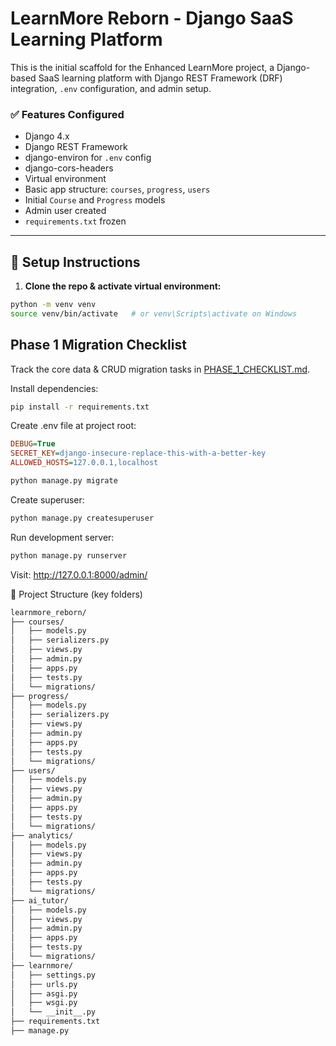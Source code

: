 # LearnMore Reborn - Django SaaS Learning Platform


This is the initial scaffold for the Enhanced LearnMore project, a Django-based SaaS learning platform with Django REST Framework (DRF) integration, `.env` configuration, and admin setup.

### ✅ Features Configured
- Django 4.x
- Django REST Framework
- django-environ for `.env` config
- django-cors-headers
- Virtual environment
- Basic app structure: `courses`, `progress`, `users`
- Initial `Course` and `Progress` models
- Admin user created
- `requirements.txt` frozen

---

## 📝 Setup Instructions

1. **Clone the repo & activate virtual environment:**

```bash
python -m venv venv
source venv/bin/activate   # or venv\Scripts\activate on Windows
```

## Phase 1 Migration Checklist

Track the core data & CRUD migration tasks in [PHASE_1_CHECKLIST.md](PHASE_1_CHECKLIST.md).

Install dependencies:

```bash
pip install -r requirements.txt
```

Create .env file at project root:
```ini
DEBUG=True
SECRET_KEY=django-insecure-replace-this-with-a-better-key
ALLOWED_HOSTS=127.0.0.1,localhost
```

```bash
python manage.py migrate
```

Create superuser:

```bash
python manage.py createsuperuser
```

Run development server:

```bash
python manage.py runserver
```
Visit: http://127.0.0.1:8000/admin/

📂 Project Structure (key folders)
```bash
learnmore_reborn/
├── courses/
│   ├── models.py
│   ├── serializers.py
│   ├── views.py
│   ├── admin.py
│   ├── apps.py
│   ├── tests.py
│   └── migrations/
├── progress/
│   ├── models.py
│   ├── serializers.py
│   ├── views.py
│   ├── admin.py
│   ├── apps.py
│   ├── tests.py
│   └── migrations/
├── users/
│   ├── models.py
│   ├── views.py
│   ├── admin.py
│   ├── apps.py
│   ├── tests.py
│   └── migrations/
├── analytics/
│   ├── models.py
│   ├── views.py
│   ├── admin.py
│   ├── apps.py
│   ├── tests.py
│   └── migrations/
├── ai_tutor/
│   ├── models.py
│   ├── views.py
│   ├── admin.py
│   ├── apps.py
│   ├── tests.py
│   └── migrations/
├── learnmore/
│   ├── settings.py
│   ├── urls.py
│   ├── asgi.py
│   ├── wsgi.py
│   └── __init__.py
├── requirements.txt
├── manage.py
```